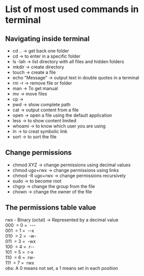 # List of most used commands in terminal

## Navigating inside terminal

- cd .. -> get back one folder
- cd <path of the folder> -> to enter in a specific folder
- ls -lah -> list directory with all files and hidden folders
- mkdir -> create directory
- touch -> create a file
- echo "Message" -> output text in double quotes in a terminal 
- rm -r -> remove file or folder
- man -> To get manual
- mv <source path> <target path> -> move files
- cp <source path> <target path> -> 
- pwd -> show complete path
- cat <path of file> -> output content from a file
- open <path of file> -> open a file using the default application
- less -> to show content limited
- whoami -> to know which user you are using
- ln -> to creat symbolic link
- sort -> to sort the file

## Change permissions

- chmod XYZ <name of the file> -> change permissions using decimal values
- chmod ugo+rwx <name of the file> -> change permissions using links
- chmod -R ugo+rwx -> change permissions recursively
- sudo -> to become root
- chgrp -> change the group from the file
- chown -> change the owner of the file
## The permissions table value
rwx - Binary (octal) -> Represented by a decimal value <br>
000 &nbsp;= 0 =&nbsp; --- <br>
001 &nbsp;= 1 =&nbsp; --x <br>
010 &nbsp;= 2 =&nbsp; -w- <br>
011 &nbsp;= 3 =&nbsp; -wx <br>
100 &nbsp;= 4 =&nbsp; r-- <br>
101 &nbsp;= 5 =&nbsp; r-x <br>
110 &nbsp;= 6 =&nbsp; rw- <br>
111 &nbsp;= 7 =&nbsp; rwx <br>
obs: A 0 means not set, a 1 means set in each position

